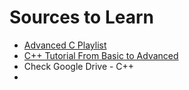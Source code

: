 # Sources to Learn

- [Advanced C Playlist](https://www.youtube.com/playlist?list=PL71Y0EmrppR0KyZvQWj63040UEzKQU7n8)
- [C++ Tutorial From Basic to Advanced](https://youtu.be/mUQZ1qmKlLY?si=bve41KxK7-wk_zW3)
- Check Google Drive - C++
- 